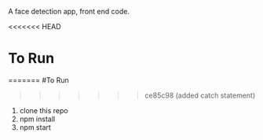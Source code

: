 A face detection app, front end code.

<<<<<<< HEAD
# To Run
=======
#To Run
>>>>>>> ce85c98 (added catch statement)
1. clone this repo
2. npm install
3. npm start
